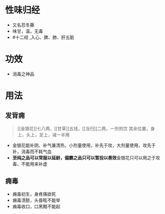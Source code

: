 # 性味归经
- 又名忍冬藤
- 味甘，温，无毒
-  #十二经 ,入心、脾、肺、肝五脏 
# 功效
- 消毒之神品
# 用法
## 发背痈
>[[金银花]]七八两，[[甘草]]五钱，[[当归]]二两，一剂煎饮
>其余位置，身上，头上，足上，减一半用
- 金银花能补阴、补气兼清热，小剂量使用，补先于攻，大剂量使用，攻先于补，消毒而不耗气血
- **至纯之品可以常服以延龄，偏霸之品只可以暂投以奏效**金银花只可以用之于攻毒，不能用来补虚
## 痈毒
- 痈毒初生，身疼痛欲死
- 痈毒溃脓，头昏眩不能举
- 痈毒收口，口黑黯不能起